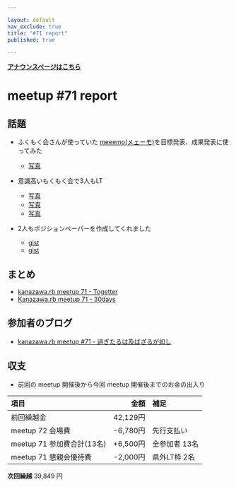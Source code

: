 ```yaml
---

layout: default
nav_exclude: true
title: "#71 report"
published: true

---
```


<div style="text-align: left;"><a href="/71/"><strong>アナウンスページはこちら</strong></a></div>

# meetup #71 report

## 話題

* ふくもく会さんが使っていた [meeemo(メェーモ)](https://meeemo.space/)を目標発表、成果発表に使ってみた
  + [写真](http://30d.jp/kzrb/61/photo/33)

* 意識高いもくもく会で3人もLT
  + [写真](http://30d.jp/kzrb/61/photo/15)
  + [写真](http://30d.jp/kzrb/61/photo/12)
  + [写真](http://30d.jp/kzrb/61/photo/11)

* 2人もポジションペーパーを作成してくれました
  + [gist](https://gist.github.com/watari3/d30fb3a8189d8e8d033c58b6fc711e96)
  + [gist](https://gist.github.com/kunitoo/01c0960afe7031bf80a90e6473fa004a)

## まとめ

* [kanazawa.rb meetup 71 - Togetter](https://togetter.com/li/1249675)
* [Kanazawa.rb meetup 71 - 30days](http://30d.jp/kzrb/61)

## 参加者のブログ

* [kanazawa\.rb meetup \#71 \- 過ぎたるは及ばざるが如し](http://cotton-desu.hatenablog.com/entry/2018/07/23/222915)

## 収支

* 前回の meetup 開催後から今回 meetup 開催後までのお金の出入り

|項目                           |金額         |補足                                               |
|:------------------------------|------------:|:--------------------------------------------------|
| 前回繰越金                    |    42,129円 |                                                   |
| meetup 72 会場費              |    -6,780円 | 先行支払い                                        |
| meetup 71 参加費合計(13名)    |   +6,500円 | 全参加者 13名                                       |
| meetup 71 懇親会優待費        |    -2,000円 | 県外LT枠 2名                                      |

**次回繰越**  39,849 円
